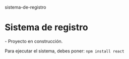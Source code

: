 sistema-de-registro 
<h1> Sistema de registro  </h1>
  - Proyecto en construcción.

Para ejecutar el sistema, debes poner: 
 ```npm install react ```

